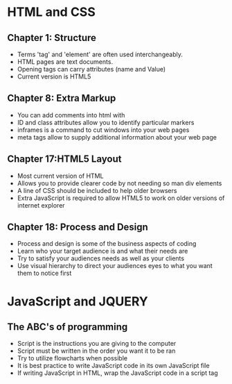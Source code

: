 # HTML and CSS

## Chapter 1: Structure
* Terms 'tag' and 'element' are often used interchangeably.
* HTML pages are text documents. 
* Opening tags can carry attributes (name and Value)
* Current version is HTML5

## Chapter 8: Extra Markup
* You can add comments into html with <!-- -->
* ID and class attributes allow you to identify particular markers
* inframes is a command to cut windows into your web pages
* meta tags allow to supply additional information about your web page

## Chapter 17:HTML5 Layout
* Most current version of HTML
* Allows you to provide clearer code by not needing so man div elements
* A line of CSS should be included to help older browsers
* Extra JavaScript is required to allow HTML5 to work on older versions of internet explorer

## Chapter 18: Process and Design
 * Process and design is some of the business aspects of coding
* Learn who your target audience is and what their needs are
* Try to satisfy your audiences needs as well as your clients
* Use visual hierarchy to direct your audiences eyes to what you want them to notice first

 # JavaScript and JQUERY

## The ABC's of programming
* Script is the instructions you are giving to the computer
* Script must be written in the order you want it to be ran
* Try to utilize flowcharts when possible
* It is best practice to write JavaScript code in its own JavaScript file
* If writing JavaScript in HTML, wrap the JavaScript code in a script tag